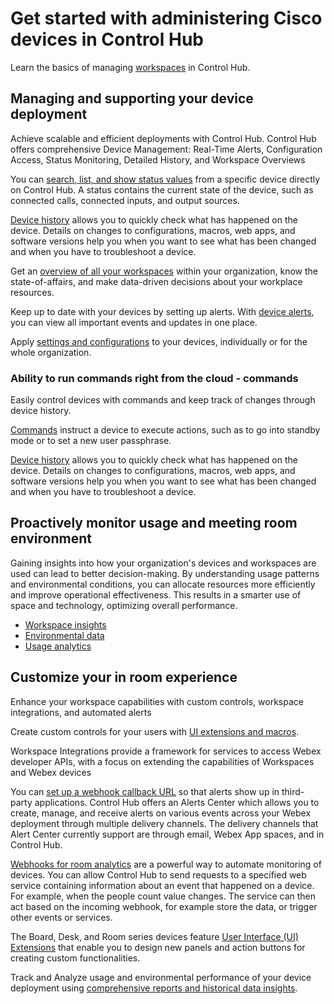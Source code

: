 # Get started with administering Cisco devices in Control Hub

Learn the basics of managing [workspaces](https://help.webex.com/en-us/article/noolw6w/Workspaces-in-Control-Hub
) in Control Hub.

## Managing and supporting your device deployment

Achieve scalable and efficient deployments with Control Hub. Control Hub offers comprehensive Device Management: Real-Time Alerts, Configuration Access, Status Monitoring, Detailed History, and Workspace Overviews

You can [search, list, and show status values](https://help.webex.com/en-us/article/nvdtsac/View-device-statuses-on-Control-Hub) from a specific device directly on Control Hub. A status contains the current state of the device, such as connected calls, connected inputs, and output sources.

[Device history](https://help.webex.com/en-us/article/jhkg7ab/View-a-device%27s-history-in-Control-Hub) allows you to quickly check what has happened on the device. Details on changes to configurations, macros, web apps, and software versions help you when you want to see what has been changed and when you have to troubleshoot a device.

Get an [overview of all your workspaces](https://help.webex.com/en-us/article/yuzsuw/Workspace-insights-in-Control-Hub) within your organization, know the state-of-affairs, and make data-driven decisions about your workplace resources.

Keep up to date with your devices by setting up alerts. With [device alerts](https://help.webex.com/en-us/article/u3uiam/Device-alerts-in-Control-Hub), you can view all important events and updates in one place.

Apply [settings and configurations](https://help.webex.com/en-us/article/n5pqqcm/Device-configurations-for-Board,-Desk,-and-Room-Series-devices) to your devices, individually or for the whole organization.

### Ability to run commands right from the cloud - commands

Easily control devices with commands and keep track of changes through device history.

[Commands](https://help.webex.com/en-us/article/9lk0bf/Launch-xCommands-from-Control-Hub) instruct a device to execute actions, such as to go into standby mode or to set a new user passphrase.

[Device history](https://help.webex.com/en-us/article/jhkg7ab/View-a-device%27s-history-in-Control-Hub) allows you to quickly check what has happened on the device. Details on changes to configurations, macros, web apps, and software versions help you when you want to see what has been changed and when you have to troubleshoot a device.

## Proactively monitor usage and meeting room environment

Gaining insights into how your organization's devices and workspaces are used can lead to better decision-making. By understanding usage patterns and environmental conditions, you can allocate resources more efficiently and improve operational effectiveness. This results in a smarter use of space and technology, optimizing overall performance.

* [Workspace insights](https://help.webex.com/en-us/article/yuzsuw/Workspace-insights-in-Control-Hub) 
* [Environmental data](https://help.webex.com/en-us/article/nc6od6r/Historical-data-for-Board,-Desk,-and-Room-Series-in-Control-Hub-workspaces)
* [Usage analytics](https://help.webex.com/en-us/article/n0rlwxe/Analytics-for-Your-Cloud-Collaboration-Portfolio#reference-template_6e0c7f40-2d40-4495-9fa3-7a902687e7a9)


## Customize your in room experience 

Enhance your workspace capabilities with custom controls, workspace integrations, and automated alerts

Create custom controls for your users with [UI extensions and macros](https://help.webex.com/en-us/article/gj962f/Configure-macros-and-user-interface-extensions-for-Board,-Desk,-and-Room-Series).

Workspace Integrations provide a framework for services to access Webex developer APIs, with a focus on extending the capabilities of Workspaces and Webex devices

You can [set up a webhook callback URL](https://help.webex.com/en-us/article/3gv4ci/Enable-webhooks-for-alerts-in-Control-Hub) so that alerts show up in third-party applications. Control Hub offers an Alerts Center which allows you to create, manage, and receive alerts on various events across your Webex deployment through multiple delivery channels. The delivery channels that Alert Center currently support are through email, Webex App spaces, and in Control Hub.

[Webhooks for room analytics](https://help.webex.com/en-us/article/nj9r68z/Webhooks-for-room-analytics-in-Control-Hub) are a powerful way to automate monitoring of devices. You can allow Control Hub to send requests to a specified web service containing information about an event that happened on a device. For example, when the people count value changes. The service can then act based on the incoming webhook, for example store the data, or trigger other events or services.

The Board, Desk, and Room series devices feature [User Interface (UI) Extensions](https://roomos.cisco.com/doc/TechDocs/UiExtensions) that enable you to design new panels and action buttons for creating custom functionalities.

Track and Analyze usage and environmental performance of your device deployment using [comprehensive reports and historical data insights](https://help.webex.com/en-us/article/n0rlwxe/Analytics-for-Your-Cloud-Collaboration-Portfolio#reference-template_08600d25-d4ad-4016-af4f-37c4a8b98c23
).

